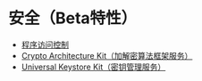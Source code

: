 # 安全（Beta特性）

- [程序访问控制](AccessToken/README_zh.md)
- [Crypto Architecture Kit（加解密算法框架服务）](CryptoArchitectureKit/README_zh.md)
- [Universal Keystore Kit（密钥管理服务）](UniversalKeystoreKit/README_zh.md)
